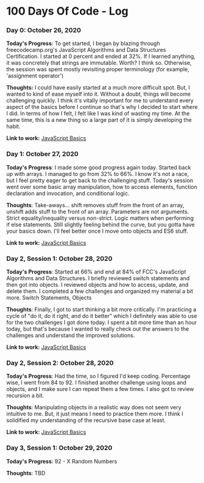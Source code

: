 # 100 Days Of Code - Log

### Day 0: October 26, 2020

**Today's Progress**:
To get started, I began by blazing through freecodecamp.org's JavaScript Algorithms and Data Structures Certification.  I started at 0 percent and ended at 32%. If I learned anything, it was concretely that strings are immutable. Worth? I think so.  Otherwise, the session was spent mostly revisiting proper terminology (for example, 'assignment operator')

**Thoughts:**
I could have easily started at a much more difficult spot. But, I wanted to kind of ease myself into it.  Without a doubt, things will become challenging quickly. I think it's vitally important for me to understand every aspect of the basics before I continue so that's why I decided to start where I did. In terms of how I felt, I felt like I was kind of wasting my time. At the same time, this is a new thing so a large part of it is simply developing the habit.

**Link to work:** [JavaScript Basics](https://github.com/jdemarc/100-days-of-code/tree/main/JavaScript%20Basics)

### Day 1: October 27, 2020

**Today's Progress**:
I made some good progress again today. Started back up with arrays. I managed to go from 32% to 66%. I know it's not a race, but I feel pretty eager to get back to the challenging stuff. Today's session went over some basic array manipulation, how to access elements, function declaration and invocation, and conditional logic.

**Thoughts**:
Take-aways... shift removes stuff from the front of an array, unshift adds stuff to the front of an array. Parameters are not arguments. Strict equality/inequality versus non-strict. Logic matters when performing if else statements. Still slightly feeling behind the curve, but you gotta have your basics down. I'll feel better once I move onto objects and ES6 stuff.

**Link to work:** [JavaScript Basics](https://github.com/jdemarc/100-days-of-code/tree/main/JavaScript%20Basics)

### Day 2, Session 1: October 28, 2020

**Today's Progress**:
Started at 66% and end at 84% of FCC's JavaScript Algorithms and Data Structures. I briefly reviewed switch statements and then got into objects. I reviewed objects and how to access, update, and delete them. I completed a few challenges and organized my material a bit more.
Switch Statements, Objects

**Thoughts**:
Finally, I got to start thinking a bit more critically. I'm practicing a cycle of "do it, do it right, and do it better" which I definitely was able to use for the two challenges I got done today. I spent a bit more time than an hour today, but that's because I wanted to really check out the answers to the challenges and understand the improved solutions.

**Link to work:** [JavaScript Basics](https://github.com/jdemarc/100-days-of-code/tree/main/JavaScript%20Basics)

### Day 2, Session 2: October 28, 2020

**Today's Progress**:
Had the time, so I figured I'd keep coding. Percentage wise, I went from 84 to 92. I finished another challenge using loops and objects, and I make sure I can repeat them a few times. I also got to review recursion a bit.

**Thoughts**:
Manipulating objects in a realistic way does not seem very intuitive to me. But, it just means I need to practice them more. I think I solidified my understanding of the recursive base case at least.

**Link to work:** [JavaScript Basics](https://github.com/jdemarc/100-days-of-code/tree/main/JavaScript%20Basics)

### Day 3, Session 1: October 29, 2020

**Today's Progress**:
92 - X
Random Numbers

**Thoughts**:
TBD

<!-- **Link to work:** [JavaScript Basics](https://github.com/jdemarc/100-days-of-code/tree/main/JavaScript%20Basics) -->